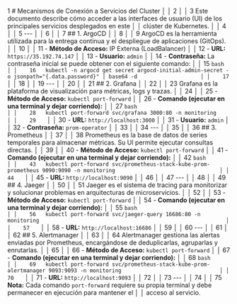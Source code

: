  1 # Mecanismos de Conexión a Servicios del Cluster                                                                         │
 │     2                                                                                                                          │
 │     3 Este documento describe cómo acceder a las interfaces de usuario (UI) de los principales servicios desplegados en este   │
 │       clúster de Kubernetes.                                                                                                   │
 │     4                                                                                                                          │
 │     5 ---                                                                                                                      │
 │     6                                                                                                                          │
 │     7 ## 1. ArgoCD                                                                                                             │
 │     8                                                                                                                          │
 │     9 ArgoCD es la herramienta utilizada para la entrega continua y el despliegue de aplicaciones (GitOps).                    │
 │    10                                                                                                                          │
 │    11 - **Método de Acceso:** IP Externa (LoadBalancer)                                                                        │
 │    12 - **URL:** `https://35.192.74.147`                                                                                       │
 │    13 - **Usuario:** `admin`                                                                                                   │
 │    14 - **Contraseña:** La contraseña inicial se puede obtener con el siguiente comando:                                       │
 │    15   ```bash                                                                                                                │
 │    16   kubectl -n argocd get secret argocd-initial-admin-secret -o jsonpath="{.data.password}" | base64 -d                    │
 │    17   ```                                                                                                                    │
 │    18                                                                                                                          │
 │    19 ---                                                                                                                      │
 │    20                                                                                                                          │
 │    21 ## 2. Grafana                                                                                                            │
 │    22                                                                                                                          │
 │    23 Grafana es la plataforma de visualización para métricas, logs y trazas.                                                  │
 │    24                                                                                                                          │
 │    25 - **Método de Acceso:** `kubectl port-forward`                                                                           │
 │    26 - **Comando (ejecutar en una terminal y dejar corriendo):**                                                              │
 │    27   ```bash                                                                                                                │
 │    28   kubectl port-forward svc/grafana 3000:80 -n monitoring                                                                 │
 │    29   ```                                                                                                                    │
 │    30 - **URL:** `http://localhost:3000`                                                                                       │
 │    31 - **Usuario:** `admin`                                                                                                   │
 │    32 - **Contraseña:** `prom-operator`                                                                                        │
 │    33                                                                                                                          │
 │    34 ---                                                                                                                      │
 │    35                                                                                                                          │
 │    36 ## 3. Prometheus                                                                                                         │
 │    37                                                                                                                          │
 │    38 Prometheus es la base de datos de series temporales para almacenar métricas. Su UI permite ejecutar consultas directas.  │
 │    39                                                                                                                          │
 │    40 - **Método de Acceso:** `kubectl port-forward`                                                                           │
 │    41 - **Comando (ejecutar en una terminal y dejar corriendo):**                                                              │
 │    42   ```bash                                                                                                                │
 │    43   kubectl port-forward svc/prometheus-stack-kube-prom-prometheus 9090:9090 -n monitoring                                 │
 │    44   ```                                                                                                                    │
 │    45 - **URL:** `http://localhost:9090`                                                                                       │
 │    46                                                                                                                          │
 │    47 ---                                                                                                                      │
 │    48                                                                                                                          │
 │    49 ## 4. Jaeger                                                                                                             │
 │    50                                                                                                                          │
 │    51 Jaeger es el sistema de tracing para monitorizar y solucionar problemas en arquitecturas de microservicios.              │
 │    52                                                                                                                          │
 │    53 - **Método de Acceso:** `kubectl port-forward`                                                                           │
 │    54 - **Comando (ejecutar en una terminal y dejar corriendo):**                                                              │
 │    55   ```bash                                                                                                                │
 │    56   kubectl port-forward svc/jaeger-query 16686:80 -n monitoring                                                           │
 │    57   ```                                                                                                                    │
 │    58 - **URL:** `http://localhost:16686`                                                                                      │
 │    59                                                                                                                          │
 │    60 ---                                                                                                                      │
 │    61                                                                                                                          │
 │    62 ## 5. Alertmanager                                                                                                       │
 │    63                                                                                                                          │
 │    64 Alertmanager gestiona las alertas enviadas por Prometheus, encargándose de deduplicarlas, agruparlas y enrutarlas.       │
 │    65                                                                                                                          │
 │    66 - **Método de Acceso:** `kubectl port-forward`                                                                           │
 │    67 - **Comando (ejecutar en una terminal y dejar corriendo):**                                                              │
 │    68   ```bash                                                                                                                │
 │    69   kubectl port-forward svc/prometheus-stack-kube-prom-alertmanager 9093:9093 -n monitoring                               │
 │    70   ```                                                                                                                    │
 │    71 - **URL:** `http://localhost:9093`                                                                                       │
 │    72                                                                                                                          │
 │    73 ---                                                                                                                      │
 │    74                                                                                                                          │
 │    75 **Nota:** Cada comando `port-forward` requiere su propia terminal y debe permanecer en ejecución para mantener el        │
 │       acceso al servicio.                     
